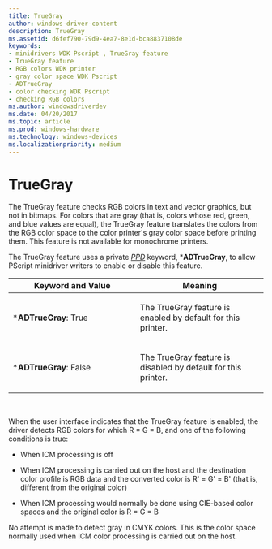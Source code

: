 ```yaml
---
title: TrueGray
author: windows-driver-content
description: TrueGray
ms.assetid: d6fef790-79d9-4ea7-8e1d-bca8837108de
keywords:
- minidrivers WDK Pscript , TrueGray feature
- TrueGray feature
- RGB colors WDK printer
- gray color space WDK Pscript
- ADTrueGray
- color checking WDK Pscript
- checking RGB colors
ms.author: windowsdriverdev
ms.date: 04/20/2017
ms.topic: article
ms.prod: windows-hardware
ms.technology: windows-devices
ms.localizationpriority: medium
---
```


# TrueGray





The TrueGray feature checks RGB colors in text and vector graphics, but not in bitmaps. For colors that are gray (that is, colors whose red, green, and blue values are equal), the TrueGray feature translates the colors from the RGB color space to the color printer's gray color space before printing them. This feature is not available for monochrome printers.

The TrueGray feature uses a private [*PPD*](https://msdn.microsoft.com/library/windows/hardware/ff556325#wdkgloss-postscript-printer-description--ppd-) keyword, \***ADTrueGray**, to allow PScript minidriver writers to enable or disable this feature.

<table>
<colgroup>
<col width="50%" />
<col width="50%" />
</colgroup>
<thead>
<tr class="header">
<th>Keyword and Value</th>
<th>Meaning</th>
</tr>
</thead>
<tbody>
<tr class="odd">
<td><p>*<strong>ADTrueGray</strong>: True</p></td>
<td><p>The TrueGray feature is enabled by default for this printer.</p></td>
</tr>
<tr class="even">
<td><p>*<strong>ADTrueGray</strong>: False</p></td>
<td><p>The TrueGray feature is disabled by default for this printer.</p></td>
</tr>
</tbody>
</table>

 

When the user interface indicates that the TrueGray feature is enabled, the driver detects RGB colors for which R = G = B, and one of the following conditions is true:

-   When ICM processing is off

-   When ICM processing is carried out on the host and the destination color profile is RGB data and the converted color is R' = G' = B' (that is, different from the original color)

-   When ICM processing would normally be done using CIE-based color spaces and the original color is R = G = B

No attempt is made to detect gray in CMYK colors. This is the color space normally used when ICM color processing is carried out on the host.

 

 




